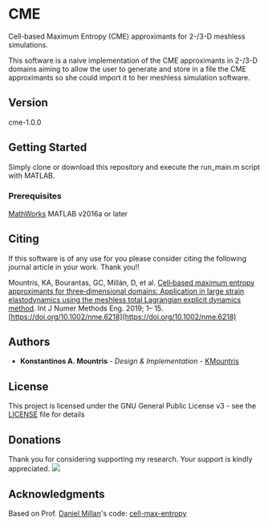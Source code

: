 # CME

Cell-based Maximum Entropy (CME) approximants for 2-/3-D meshless simulations.

This software is a naive implementation of the CME approximants in 2-/3-D domains aiming to allow the user to generate and store in a file the CME approximants so she could import it to her meshless simulation software.

## Version
cme-1.0.0

## Getting Started

Simply clone or download this repository and execute the run_main.m script with MATLAB.

### Prerequisites

[MathWorks](https://es.mathworks.com/) MATLAB v2016a or later


## Citing

If this software is of any use for you please consider citing the following journal article in your work. Thank you!!


Mountris, KA, Bourantas, GC, Millán, D, et al. [Cell‐based maximum entropy approximants for three‐dimensional domains: Application in large strain elastodynamics using the meshless total Lagrangian explicit dynamics method](https://onlinelibrary.wiley.com/doi/abs/10.1002/nme.6218). Int J Numer Methods Eng. 2019; 1– 15. [https://doi.org/10.1002/nme.6218](https://doi.org/10.1002/nme.6218) 


## Authors

* **Konstantinos A. Mountris** - *Design & Implementation* - [KMountris](https://github.com/KMountris)

## License

This project is licensed under the GNU General Public License v3 - see the [LICENSE](https://github.com/KMountris/cme-1.0.0/blob/master/LICENSE) file for details

## Donations

Thank you for considering supporting my research. Your support is kindly appreciated. [![](https://www.paypalobjects.com/en_US/i/btn/btn_donateCC_LG.gif)](https://www.paypal.me/kmountris)

## Acknowledgments

Based on Prof. [Daniel Millan](https://sites.google.com/site/rdanielmillan/)'s code: [cell-max-entropy](https://sites.google.com/site/rdanielmillan/research/cell-max-ent) 
